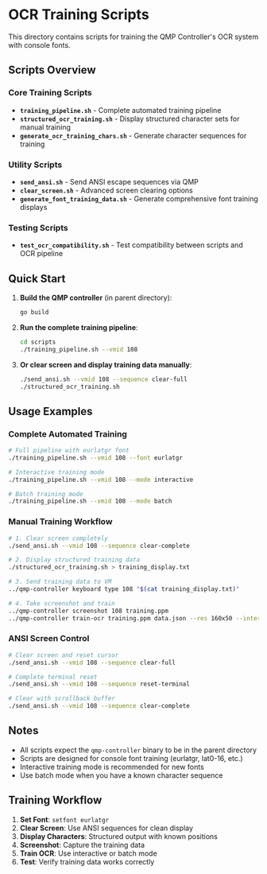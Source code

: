 # OCR Training Scripts

This directory contains scripts for training the QMP Controller's OCR system with console fonts.

## Scripts Overview

### Core Training Scripts

- **`training_pipeline.sh`** - Complete automated training pipeline
- **`structured_ocr_training.sh`** - Display structured character sets for manual training
- **`generate_ocr_training_chars.sh`** - Generate character sequences for training

### Utility Scripts

- **`send_ansi.sh`** - Send ANSI escape sequences via QMP
- **`clear_screen.sh`** - Advanced screen clearing options
- **`generate_font_training_data.sh`** - Generate comprehensive font training displays

### Testing Scripts

- **`test_ocr_compatibility.sh`** - Test compatibility between scripts and OCR pipeline

## Quick Start

1. **Build the QMP controller** (in parent directory):
   ```bash
   go build
   ```

2. **Run the complete training pipeline**:
   ```bash
   cd scripts
   ./training_pipeline.sh --vmid 108
   ```

3. **Or clear screen and display training data manually**:
   ```bash
   ./send_ansi.sh --vmid 108 --sequence clear-full
   ./structured_ocr_training.sh
   ```

## Usage Examples

### Complete Automated Training
```bash
# Full pipeline with eurlatgr font
./training_pipeline.sh --vmid 108 --font eurlatgr

# Interactive training mode
./training_pipeline.sh --vmid 108 --mode interactive

# Batch training mode
./training_pipeline.sh --vmid 108 --mode batch
```

### Manual Training Workflow
```bash
# 1. Clear screen completely
./send_ansi.sh --vmid 108 --sequence clear-complete

# 2. Display structured training data
./structured_ocr_training.sh > training_display.txt

# 3. Send training data to VM
../qmp-controller keyboard type 108 "$(cat training_display.txt)"

# 4. Take screenshot and train
../qmp-controller screenshot 108 training.ppm
../qmp-controller train-ocr training.ppm data.json --res 160x50 --interactive
```

### ANSI Screen Control
```bash
# Clear screen and reset cursor
./send_ansi.sh --vmid 108 --sequence clear-full

# Complete terminal reset
./send_ansi.sh --vmid 108 --sequence reset-terminal

# Clear with scrollback buffer
./send_ansi.sh --vmid 108 --sequence clear-complete
```

## Notes

- All scripts expect the `qmp-controller` binary to be in the parent directory
- Scripts are designed for console font training (eurlatgr, lat0-16, etc.)
- Interactive training mode is recommended for new fonts
- Use batch mode when you have a known character sequence

## Training Workflow

1. **Set Font**: `setfont eurlatgr`
2. **Clear Screen**: Use ANSI sequences for clean display
3. **Display Characters**: Structured output with known positions
4. **Screenshot**: Capture the training data
5. **Train OCR**: Use interactive or batch mode
6. **Test**: Verify training data works correctly
